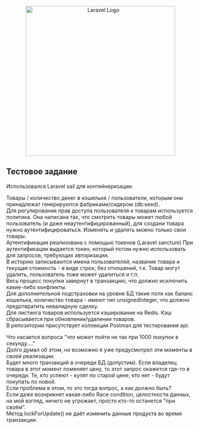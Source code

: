 <p align="center"><a href="https://laravel.com" target="_blank"><img src="https://raw.githubusercontent.com/laravel/art/master/logo-lockup/5%20SVG/2%20CMYK/1%20Full%20Color/laravel-logolockup-cmyk-red.svg" width="400" alt="Laravel Logo"></a></p>

<h2>Тестовое задание</h2>

<p>
Использовался Laravel sail для контейнеризации. </br>

Товары / количество денег в кошельке / пользователи, которым они принадлежат генерируются фабриками/сидером (db:seed). </br>
Для регулирования прав доступа пользователя к товарам используется политика. Она написана так, что смотреть товары может любой пользователь (и даже неаутентифицированный), для создани товара нужно аутентифицироваться. Изменять и удалять можно только свои товары. </br>
Аутентификация реализована с помощью токенов (Laravel sanctum) При аутентификации выдается токен, который потом нужно использовать для запросов, требующих авторизации. </br>
В историю записываются имена пользователей, название товара и текущая стоимость - в виде строк, без отношений, т.к. Товар могут удалить, пользователь тоже может удалиться и т.п. </br>
Весь процесс покупки завернут в транзакцию, что должно исключить какие-либо конфликты. </br>
Для дополнительной подстраховки на уровне БД такие поля как баланс кошелька, количество товара - имеют тип unsignedInteger, что должно предотвратить невалидную сделку. </br>
Для листинга товаров используется кэширование на Redis. Кэш сбрасывается при обновлении/удалении товаров. </br>
В репозитории присутствует коллекция Postman для тестирования api. </br>
</p>

<p>
Что касается вопроса "что может пойти не так при 1000 покупок в секунду...." </br>
Долго думал об этом, но возможно я уже предусмотрел эти моменты в своей реализации. </br>
Будет много транзакций в очереди БД (допустим). Если владелец товара в этот момент поменяет цену, то этот запрос окажется где-то в очереди. Те, кто успеют - купят по старой цене, кто нет - будут покупать по новой. </br>
Если проблема в этом, то это тогда вопрос, а как должно быть? </br>
Если даже вознрикнет какая-либо Race condition, целостности данных, на мой взгляд, ничего не угрожает, просто кто-то останется "при своём". </br>
Метод lockForUpdate() не даёт изменить данные продукта во время транзакции.
</p>